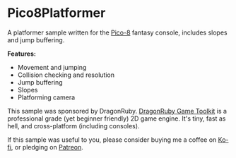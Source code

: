 # Pico8Platformer
A platformer sample written for the [Pico-8](https://www.lexaloffle.com/pico-8.php) fantasy console, includes slopes and jump buffering.

**Features:**
* Movement and jumping
* Collision checking and resolution
* Jump buffering
* Slopes
* Platforming camera

This sample was sponsored by DragonRuby. [DragonRuby Game Toolkit](https://dragonruby.itch.io/dragonruby-gtk) is a professional grade (yet beginner friendly) 2D game engine. It's tiny, fast as hell, and cross-platform (including consoles).

If this sample was useful to you, please consider buying me a coffee on [Ko-fi](https://ko-fi.com/sharkhugseniko), or pledging on [Patreon](https://www.patreon.com/sharkhugseniko).
